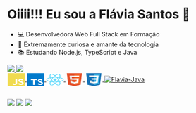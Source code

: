 # Oiiii!!! Eu sou a Flávia Santos 👋

- 💻 Desenvolvedora Web Full Stack em Formação
- 🔭 Extremamente curiosa e amante da tecnologia  
- 📚 Estudando Node.js, TypeScript e Java


<div>
    <a href="https://github.com/ffernanda85/" >
    <img height="180em" src="https://github-readme-stats.vercel.app/api?username=ffernanda85&show_icons=true&theme=dracula&include_all_commits=true&count_private=true">
    <img height="180em" src="https://github-readme-stats.vercel.app/api/top-langs/?username=ffernanda85&layout=compact&langs_count=16&theme=dracula">
</div>

<div>
  <img align="center" alt="Flavia-Js" height="30" width="40" src="https://raw.githubusercontent.com/devicons/devicon/master/icons/javascript/javascript-plain.svg" >
  <img align="center" alt="Flavia-Ts" height="30" width="40" src="https://raw.githubusercontent.com/devicons/devicon/master/icons/typescript/typescript-plain.svg" >
  <img align="center" alt="Flavia-React" height="30" width="40" src="https://raw.githubusercontent.com/devicons/devicon/master/icons/react/react-original.svg" >
  <img align="center" alt="Flavia-Html" height="30" width="40" src="https://raw.githubusercontent.com/devicons/devicon/master/icons/html5/html5-original.svg" >
  <img align="center" alt="Flavia-Css" height="30" width="40" src="https://raw.githubusercontent.com/devicons/devicon/master/icons/css3/css3-original.svg" >
  <img align="center" alt="Flavia-Java" height="30" width="40" src="https://cdn.jsdelivr.net/gh/devicons/devicon/icons/java/java-original-wordmark.svg" />
</div>
  
##
  
<div>
  <a href="https://www.linkedin.com/in/flavia-santos-dev/" target="_blank" ><img src="https://img.shields.io/badge/-LinkedIn-%230077B5?style=for-the-badge&logo=linkedin&logoColor=white" target="_blank"></a>
  <a href="mailto:contato@f.fernanda85" target="_blank" ><img src="https://img.shields.io/badge/Gmail-D14836?style=for-the-badge&logo=gmail&logoColor=white" target="_blank"></a>
  <a href="https://www.instagram.com/flavia_fernanda85/" target="_blank" ><img src="https://img.shields.io/badge/-Instagram-%23E4405F?style=for-the-badge&logo=instagram&logoColor=white" target="_blank"></a>
</div>
  
